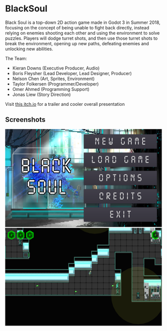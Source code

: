# BlackSoul

Black Soul is a top-down 2D action game made in Godot 3 in Summer 2018, focusing on the concept of being unable to fight back directly, instead relying on enemies
shooting each other and using the environment to solve puzzles. Players will dodge turret shots, and then use those turret shots to break
the environment, opening up new paths, defeating enemies and unlocking new abilities.

The Team:
* Kieran Downs (Executive Producer, Audio)
* Boris Fleysher (Lead Developer, Lead Designer, Producer)
* Nelson Chen (Art, Sprites, Environment)
* Taylor Folkersen (Programmer/Developer)
* Omer Ahmed (Programming Support)
* Jonas Liew (Story Direction)

Visit [this itch.io](https://omergosh.itch.io/black-soul) for a trailer and cooler overall presentation

## Screenshots
![Title screen](TitleScreen.PNG)
![Navigating an area](InALevel.PNG)